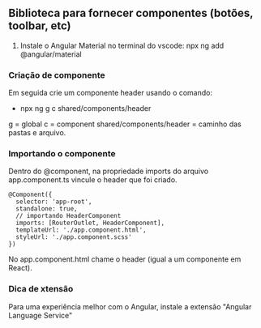 ## Biblioteca para fornecer componentes (botões, toolbar, etc)

1. Instale o Angular Material no terminal do vscode:
   npx ng add @angular/material

### Criação de componente

Em seguida crie um componente header usando o comando:

- npx ng g c shared/components/header

g = global
c = component
shared/components/header = caminho das pastas e arquivo.

### Importando o componente

Dentro do @component, na propriedade imports do arquivo app.component.ts vincule o header que foi criado.

```
@Component({
  selector: 'app-root',
  standalone: true,
  // importando HeaderComponent
  imports: [RouterOutlet, HeaderComponent],
  templateUrl: './app.component.html',
  styleUrl: './app.component.scss'
})
```

No app.component.html chame o header (igual a um componente em React).

<app-header></app-header>

### Dica de xtensão

Para uma experiência melhor com o Angular, instale a extensão "Angular Language Service"
